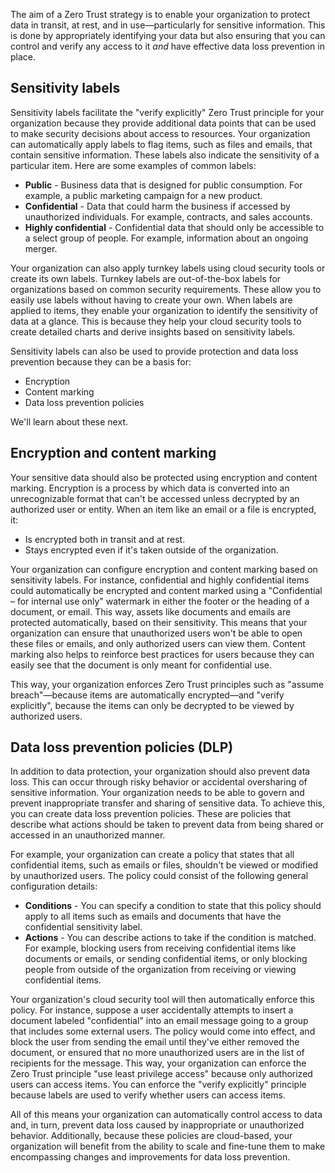 The aim of a Zero Trust strategy is to enable your organization to protect data in transit, at rest, and in use—particularly for sensitive information. This is done by appropriately identifying your data but also ensuring that you can control and verify any access to it _and_ have effective data loss prevention in place.

## Sensitivity labels

Sensitivity labels facilitate the "verify explicitly" Zero Trust principle for your organization because they provide additional data points that can be used to make security decisions about access to resources. Your organization can automatically apply labels to flag items, such as files and emails, that contain sensitive information. These labels also indicate the sensitivity of a particular item. Here are some examples of common labels:

- **Public** - Business data that is designed for public consumption. For example, a public marketing campaign for a new product.
- **Confidential** - Data that could harm the business if accessed by unauthorized individuals. For example, contracts, and sales accounts.
- **Highly confidential** - Confidential data that should only be accessible to a select group of people. For example, information about an ongoing merger.

Your organization can also apply turnkey labels using cloud security tools or create its own labels.
Turnkey labels are out-of-the-box labels for organizations based on common security requirements. These allow you to easily use labels without having to create your own. When labels are applied to items, they enable your organization to identify the sensitivity of data at a glance. This is because they help your cloud security tools to create detailed charts and derive insights based on sensitivity labels.

Sensitivity labels can also be used to provide protection and data loss prevention because they can be a basis for:

- Encryption
- Content marking
- Data loss prevention policies

We'll learn about these next.

## Encryption and content marking

Your sensitive data should also be protected using encryption and content marking. Encryption is a process by which data is converted into an unrecognizable format that can't be accessed unless decrypted by an authorized user or entity. When an item like an email or a file is encrypted, it:

- Is encrypted both in transit and at rest.
- Stays encrypted even if it's taken outside of the organization.

Your organization can configure encryption and content marking based on sensitivity labels. For instance, confidential and highly confidential items could automatically be encrypted and content marked using a "Confidential – for internal use only" watermark in either the footer or the heading of a document, or email. This way, assets like documents and emails are protected automatically, based on their sensitivity. This means that your organization can ensure that unauthorized users won't be able to open these files or emails, and only authorized users can view them. Content marking also helps to reinforce best practices for users because they can easily see that the document is only meant for confidential use.

This way, your organization enforces Zero Trust principles such as "assume breach"—because items are automatically encrypted—and "verify explicitly", because the items can only be decrypted to be viewed by authorized users.

## Data loss prevention policies (DLP)

In addition to data protection, your organization should also prevent data loss. This can occur through risky behavior or accidental oversharing of sensitive information. Your organization needs to be able to govern and prevent inappropriate transfer and sharing of sensitive data. To achieve this, you can create data loss prevention policies. These are policies that describe what actions should be taken to prevent data from being shared or accessed in an unauthorized manner.

For example, your organization can create a policy that states that all confidential items, such as emails or files, shouldn't be viewed or modified by unauthorized users. The policy could consist of the following general configuration details:

- **Conditions** - You can specify a condition to state that this policy should apply to all items such as emails and documents that have the confidential sensitivity label.
- **Actions** - You can describe actions to take if the condition is matched. For example, blocking users from receiving confidential items like documents or emails, or sending confidential items, or only blocking people from outside of the organization from receiving or viewing confidential items.

Your organization's cloud security tool will then automatically enforce this policy. For instance, suppose a user accidentally attempts to insert a document labeled "confidential" into an email message going to a group that includes some external users. The policy would come into effect, and block the user from sending the email until they've either removed the document, or ensured that no more unauthorized users are in the list of recipients for the message. This way, your organization can enforce the Zero Trust principle "use least privilege access" because only authorized users can access items. You can enforce the "verify explicitly" principle because labels are used  to verify whether users can access items.

All of this means your organization can automatically control access to data and, in turn, prevent data loss caused by inappropriate or unauthorized behavior.  Additionally, because these policies are cloud-based, your organization will benefit from the ability to scale and fine-tune them to make encompassing changes and improvements for data loss prevention.
